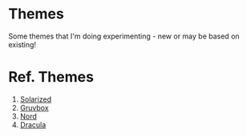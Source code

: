 # Themes

Some themes that I'm doing experimenting - new or may be based on existing!

# Ref. Themes

1. [Solarized](https://ethanschoonover.com/solarized/)
2. [Gruvbox](https://github.com/morhetz/gruvbox)
3. [Nord](https://www.nordtheme.com/)
4. [Dracula](https://draculatheme.com/)
